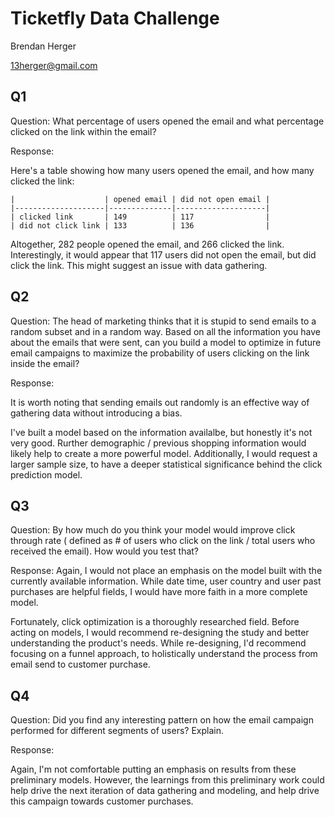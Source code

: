 # Ticketfly Data Challenge
Brendan Herger

13herger@gmail.com

## Q1

Question: What percentage of users opened the email and what percentage clicked on the link within the email?

Response: 

Here's a table showing how many users opened the email, and how many clicked the link:
```
|                    | opened email | did not open email |
|--------------------|--------------|--------------------|
| clicked link       | 149          | 117                |
| did not click link | 133          | 136                |
```

Altogether, 282 people opened the email, and 266 clicked the link. Interestingly, it would appear that 117 users did not open the email, but did click the link. This might suggest an issue with data gathering.
 
## Q2
Question: The head of marketing thinks that it is stupid to send emails to a random subset and in a random way. Based on all the information you have about the emails that were sent, can you build a model to optimize in future email campaigns to maximize the probability of users clicking on the link inside the email?

Response:

It is worth noting that sending emails out randomly is an effective way of gathering data without introducing a bias. 

I've built a model based on the information availalbe, but honestly it's not very good. Rurther demographic / previous shopping information would likely help to create a more powerful model. Additionally, I would request a larger sample size, to have a deeper statistical significance behind the click prediction model. 

## Q3

Question: By how much do you think your model would improve click through rate ( defined as # of users who click on the link / total users who received the email). How would you test that?

Response: Again, I would not place an emphasis on the model built with the currently available information. While date time, user country and user past purchases are helpful fields, I would have more faith in a more complete model. 

Fortunately, click optimization is a thoroughly researched field. Before acting on models, I would recommend re-designing the study and better understanding the product's needs. While re-designing, I'd recommend focusing on a funnel approach, to holistically understand the process from email send to customer purchase. 

## Q4 

Question: Did you find any interesting pattern on how the email campaign performed for different
segments of users? Explain.

Response: 

Again, I'm not comfortable putting an emphasis on results from these preliminary models. However, the learnings from 
this preliminary work could help drive the next iteration of data gathering and modeling, and help drive this campaign 
towards customer purchases. 